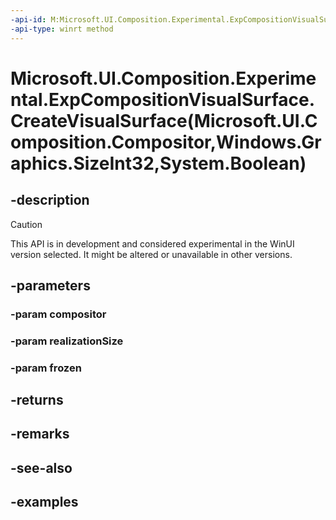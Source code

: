 ```yaml
---
-api-id: M:Microsoft.UI.Composition.Experimental.ExpCompositionVisualSurface.CreateVisualSurface(Microsoft.UI.Composition.Compositor,Windows.Graphics.SizeInt32,System.Boolean)
-api-type: winrt method
---
```


# Microsoft.UI.Composition.Experimental.ExpCompositionVisualSurface.CreateVisualSurface(Microsoft.UI.Composition.Compositor,Windows.Graphics.SizeInt32,System.Boolean)

<!--
public static Microsoft.UI.Composition.CompositionVisualSurface CreateVisualSurface (Microsoft.UI.Composition.Compositor compositor, Windows.Graphics.SizeInt32 realizationSize, bool frozen);
-->

## -description

> [!CAUTION]
> This API is in development and considered experimental in the WinUI version selected. It might be altered or unavailable in other versions.

## -parameters

### -param compositor

### -param realizationSize

### -param frozen

## -returns

## -remarks

## -see-also

## -examples
